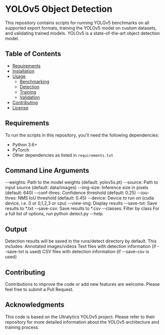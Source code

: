 # YOLOv5 Object Detection

This repository contains scripts for running YOLOv5 benchmarks on all supported export formats, training the YOLOv5 model on custom datasets, and validating trained models. YOLOv5 is a state-of-the-art object detection model.

## Table of Contents

- [Requirements](#requirements)
- [Installation](#installation)
- [Usage](#usage)
  - [Benchmarking](#benchmarking)
  - [Detection](#detection)
  - [Training](#training)
  - [Validation](#validation)
- [Contributing](#contributing)
- [License](#license)

## Requirements
To run the scripts in this repository, you'll need the following dependencies:
- Python 3.6+
- PyTorch
- Other dependencies as listed in `requirements.txt`

## Command Line Arguments
--weights: Path to the model weights (default: yolov5s.pt)
--source: Path to input source (default: data/images)
--img-size: Inference size in pixels (default: 640)
--conf-thres: Confidence threshold (default: 0.25)
--iou-thres: NMS IoU threshold (default: 0.45)
--device: Device to run on (cuda device, i.e. 0 or 0,1,2,3 or cpu)
--view-img: Display results
--save-txt: Save results to *.txt
--save-csv: Save results to *.csv
--classes: Filter by class
For a full list of options, run python detect.py --help.

## Output
Detection results will be saved in the runs/detect directory by default. This includes:
Annotated images/videos
Text files with detection information (if --save-txt is used)
CSV files with detection information (if --save-csv is used)

## Contributing
Contributions to improve the code or add new features are welcome. Please feel free to submit a Pull Request.

## Acknowledgments
This code is based on the Ultralytics YOLOv5 project. Please refer to their repository for more detailed information about the YOLOv5 architecture and training process.

